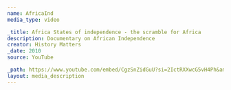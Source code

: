 ```yaml
---
name: AfricaInd
media_type: video

_title: Africa States of independence - the scramble for Africa
description: Documentary on African Independence
creator: History Matters
_date: 2010
source: YouTube

_path: https://www.youtube.com/embed/CgzSnZidGuU?si=2IctRXXwcG5vH4Ph&amp;controls=0
layout: media_description
---
```

